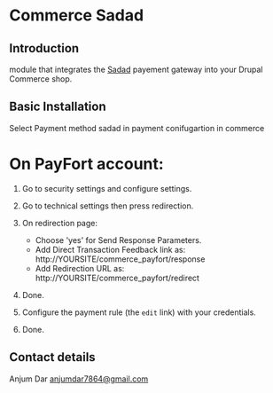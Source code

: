 # Commerce Sadad

## Introduction

module that integrates the [Sadad](http://payfort.com) payement
gateway into your Drupal Commerce shop.

## Basic Installation

Select Payment method sadad in payment conifugartion in commerce 

 # On PayFort account:

1. Go to security settings and configure settings.

2. Go to technical settings then press redirection.

3. On redirection page:
   - Choose 'yes' for Send Response Parameters.
   - Add Direct Transaction Feedback link as:
      http://YOURSITE/commerce_payfort/response
   - Add Redirection URL as:
      http://YOURSITE/commerce_payfort/redirect

4. Done.

 

 2. Configure the payment rule (the `edit` link) with your credentials.   

 3. Done.

## Contact details
Anjum Dar
anjumdar7864@gmail.com

